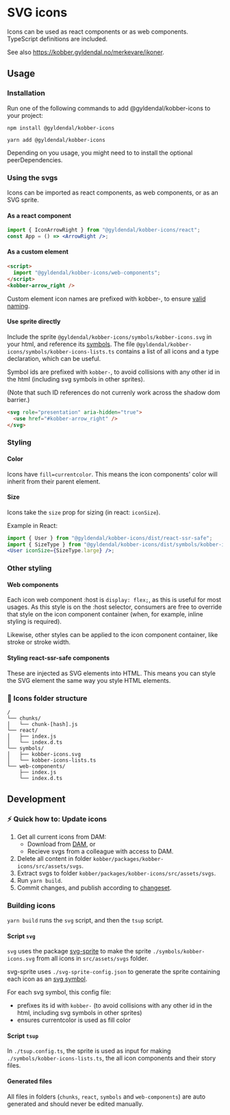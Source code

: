 # SVG icons

Icons can be used as react components or as web components.<br />
TypeScript definitions are included.

See also https://kobber.gyldendal.no/merkevare/ikoner.

## Usage

### Installation

Run one of the following commands to add @gyldendal/kobber-icons to your project:

```
npm install @gyldendal/kobber-icons
```

```
yarn add @gyldendal/kobber-icons
```

Depending on you usage, you might need to to install the optional peerDependencies.

### Using the svgs

Icons can be imported as react components, as web components, or as an SVG sprite.

#### As a react component

```jsx
import { IconArrowRight } from "@gyldendal/kobber-icons/react";
const App = () => <ArrowRight />;
```

#### As a custom element

```html
<script>
  import "@gyldendal/kobber-icons/web-components";
</script>
<kobber-arrow_right />
```

Custom element icon names are prefixed with kobber-, to ensure [valid naming](https://html.spec.whatwg.org/multipage/custom-elements.html#valid-custom-element-name).

#### Use sprite directly

Include the sprite `@gyldendal/kobber-icons/symbols/kobber-icons.svg` in your html, and reference its [symbols](https://developer.mozilla.org/en-US/docs/Web/SVG/Element/symbol).
The file `@gyldendal/kobber-icons/symbols/kobber-icons-lists.ts` contains a list of all icons and a type declaration, which can be useful.

Symbol ids are prefixed with `kobber-`, to avoid collisions with any other id in the html (including svg symbols in other sprites).

(Note that such ID references do not currenly work across the shadow dom barrier.)

```html
<svg role="presentation" aria-hidden="true">
  <use href="#kobber-arrow_right" />
</svg>
```

### Styling

#### Color

Icons have `fill=currentcolor`. This means the icon components' color will inherit from their parent element.

#### Size

Icons take the `size` prop for sizing (in react: `iconSize`).

Example in React:

```jsx
import { User } from "@gyldendal/kobber-icons/dist/react-ssr-safe";
import { SizeType } from "@gyldendal/kobber-icons/dist/symbols/kobber-icons-types";
<User iconSize={SizeType.large} />;
```

### Other styling

#### Web components

Each icon web component :host is `display: flex;`, as this is useful for most usages. As this style is on the :host selector, consumers are free to override that style on the icon component container (when, for example, inline styling is required).

Likewise, other styles can be applied to the icon component container, like stroke or stroke width.

#### Styling react-ssr-safe components

These are injected as SVG elements into HTML. This means you can style the SVG element the same way you style HTML elements.

### 🧱 Icons folder structure

```
/
└── chunks/
│   └── chunk-[hash].js
└── react/
│   ├── index.js
│   └── index.d.ts
└── symbols/
│   ├── kobber-icons.svg
│   └── kobber-icons-lists.ts
└── web-components/
    ├── index.js
    └── index.d.ts
```

## Development

### ⚡ Quick how to: Update icons

1. Get all current icons from DAM:
   - Download from [DAM](https://dam-p-gyldendal.pqcloud.eu/app/#/search//name/?path=%22%5CKobber%5CDesignelementer%5CIkoner%22&enableAssetsOfCollections=true&showAssetsOfSubfolders=true&showSubCollections=false), or
   - Recieve svgs from a colleague with access to DAM.
2. Delete all content in folder `kobber/packages/kobber-icons/src/assets/svgs`.
3. Extract svgs to folder `kobber/packages/kobber-icons/src/assets/svgs`.
4. Run `yarn build`.
5. Commit changes, and publish according to [changeset](../../.changeset/README.md).

### Building icons

`yarn build` runs the `svg` script, and then the `tsup` script.

#### Script `svg`

`svg` uses the package [svg-sprite](https://github.com/svg-sprite/svg-sprite) to make the sprite `./symbols/kobber-icons.svg` from all icons in `src/assets/svgs` folder.

svg-sprite uses `./svg-sprite-config.json` to generate the sprite containing each icon as an [svg symbol](https://developer.mozilla.org/en-US/docs/Web/SVG/Element/symbol).

For each svg symbol, this config file:

- prefixes its id with `kobber-` (to avoid collisions with any other id in the html, including svg symbols in other sprites)
- ensures currentcolor is used as fill color

#### Script `tsup`

In `./tsup.config.ts`, the sprite is used as input for making `./symbols/kobber-icons-lists.ts`, the all icon components and their story files.

#### Generated files

All files in folders (`chunks`, `react`, `symbols` and `web-components`) are auto generated and should never be edited manually.
